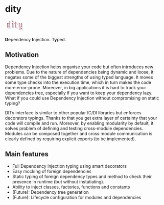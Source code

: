 # dity
![Dity Logo](./docs/public/dity.svg)

**D**ependency **I**njection. **Ty**ped.

## Motivation
Dependency Injection helps organise your code but often introduces new problems. Due to the nature of dependencies being dynamic and loose, it negates some of the biggest strengths of using typed language. It moves some type checks into the execution time, which in turn makes the code more error-prone. Moreover, in big applications it is hard to track your dependencies tree, especially if you want to keep your dependency lazy.
What if you could use Dependency Injection without compromising on static typing?

DITy interface is similar to other popular IC/DI libraries but enforces decorators typings. Thanks to that you get extra layer of certainty that your code will compile and run.
Moreover, by enabling modularity by default, it solves problem of defining and testing cross-module dependencies. Modules can be composed together and cross module communication is clearly defined by requiring explicit exports (to be implemented).

## Main features
- Full Dependency Injection typing using smart decorators
- Easy mocking of foreign dependencies
- Static typing of foreign dependency types and method to check their presence in runtime (but without instatiating).
- Ability to inject classes, factories, functions and constants
- (Future): Dependency tree generation
- (Future): Lifecycle configuration for modules and dependencies
